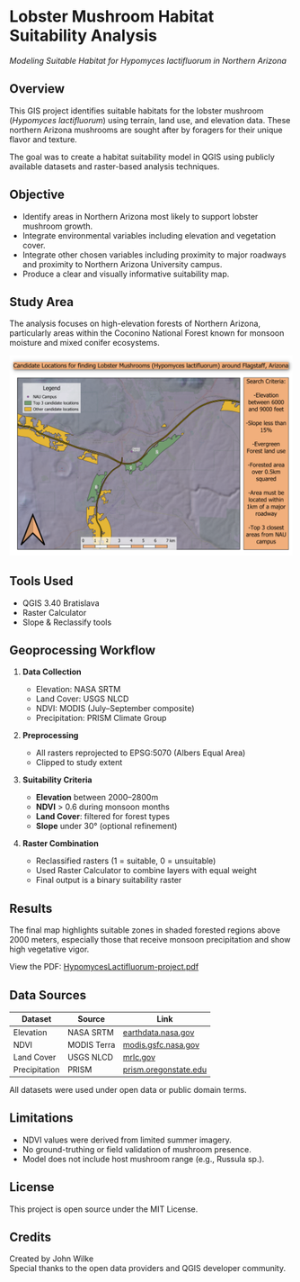 # Lobster Mushroom Habitat Suitability Analysis  
*Modeling Suitable Habitat for Hypomyces lactifluorum in Northern Arizona*

## Overview
This GIS project identifies suitable habitats for the lobster mushroom (*Hypomyces lactifluorum*) using terrain, land use, and elevation data. These northern Arizona mushrooms are sought after by foragers for their unique flavor and texture.

The goal was to create a habitat suitability model in QGIS using publicly available datasets and raster-based analysis techniques.

## Objective
- Identify areas in Northern Arizona most likely to support lobster mushroom growth.
- Integrate environmental variables including elevation and vegetation cover.
- Integrate other chosen variables including proximity to major roadways and proximity to Northern Arizona University campus.
- Produce a clear and visually informative suitability map.

## Study Area
The analysis focuses on high-elevation forests of Northern Arizona, particularly areas within the Coconino National Forest known for monsoon moisture and mixed conifer ecosystems.

![Map Preview](HypomycesLactifluorum-project.png)

## Tools Used
- QGIS 3.40 Bratislava
- Raster Calculator
- Slope & Reclassify tools

## Geoprocessing Workflow

1. **Data Collection**
   - Elevation: NASA SRTM
   - Land Cover: USGS NLCD
   - NDVI: MODIS (July–September composite)
   - Precipitation: PRISM Climate Group

2. **Preprocessing**
   - All rasters reprojected to EPSG:5070 (Albers Equal Area)
   - Clipped to study extent

3. **Suitability Criteria**
   - **Elevation** between 2000–2800m  
   - **NDVI** > 0.6 during monsoon months  
   - **Land Cover**: filtered for forest types  
   - **Slope** under 30° (optional refinement)

4. **Raster Combination**
   - Reclassified rasters (1 = suitable, 0 = unsuitable)
   - Used Raster Calculator to combine layers with equal weight
   - Final output is a binary suitability raster

## Results
The final map highlights suitable zones in shaded forested regions above 2000 meters, especially those that receive monsoon precipitation and show high vegetative vigor.

View the PDF: [HypomycesLactifluorum-project.pdf](HypomycesLactifluorum-project.pdf)

## Data Sources

| Dataset | Source | Link |
|--------|--------|------|
| Elevation | NASA SRTM | [earthdata.nasa.gov](https://earthdata.nasa.gov/) |
| NDVI | MODIS Terra | [modis.gsfc.nasa.gov](https://modis.gsfc.nasa.gov/) |
| Land Cover | USGS NLCD | [mrlc.gov](https://www.mrlc.gov/) |
| Precipitation | PRISM | [prism.oregonstate.edu](https://prism.oregonstate.edu/) |

All datasets were used under open data or public domain terms.

## Limitations
- NDVI values were derived from limited summer imagery.
- No ground-truthing or field validation of mushroom presence.
- Model does not include host mushroom range (e.g., Russula sp.).

## License
This project is open source under the MIT License.

## Credits
Created by John Wilke  
Special thanks to the open data providers and QGIS developer community.
